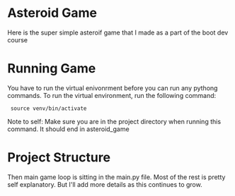 # Asteroid Game
Here is the super simple asteroif game that I made as a part of the boot dev course

# Running Game
You have to run the virtual enivonrment before you can run any pythong commands.
To run the virtual environment, run the following command:
```
 source venv/bin/activate
 ```
 Note to self: Make sure you are in the project directory when running this command. It should end in asteroid_game

 # Project Structure
 Then main game loop is sitting in the main.py file. Most of the rest is pretty self
 explanatory. But I'll add more details as this continues to grow. 

